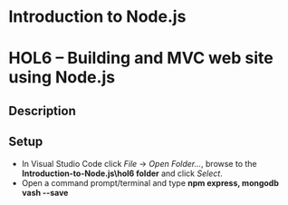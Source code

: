 # Introduction to Node.js
# HOL6 – Building and MVC web site using Node.js
## Description

## Setup
* In Visual Studio Code click *File* -> *Open Folder...*, browse to the **Introduction-to-Node.js\hol6 folder** and click *Select*.
* Open a command prompt/terminal and type **npm express, mongodb vash --save**
